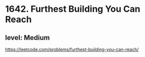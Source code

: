 # 1642. Furthest Building You Can Reach
## level: Medium

https://leetcode.com/problems/furthest-building-you-can-reach/
